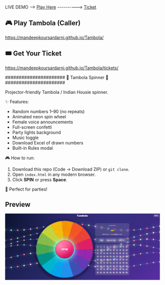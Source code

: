 LIVE DEMO -->   [Play Here](https://mandeepkoursardarni.github.io/Tambola/)    ---------->     [Ticket](https://mandeepkoursardarni.github.io/Tambola/tickets/)

## 🎮 Play Tambola (Caller)
https://mandeepkoursardarni.github.io/Tambola/

## 🎟️ Get Your Ticket
https://mandeepkoursardarni.github.io/Tambola/tickets/

######################
🎉 Tambola Spinner 🎉
######################

Projector-friendly Tambola / Indian Housie spinner.

✨ Features:
- Random numbers 1–90 (no repeats)
- Animated neon spin wheel
- Female voice announcements
- Full-screen confetti
- Party lights background
- Music toggle
- Download Excel of drawn numbers
- Built-in Rules modal

🎮 How to run:
1. Download this repo (Code → Download ZIP) or `git clone`.
2. Open `index.html` in any modern browser.
3. Click **SPIN** or press **Space**.

🎤 Perfect for parties!

## Preview

![Tambola Screenshot](Tambola.png)



